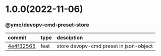 <a name="1.0.0"></a>
# 1.0.0(2022-11-06)
### @ymc/devopv-cmd-preset-store
commit|type|desciption
:----|:----|:----
[4e4f32565](https://github.com/ymc-github/js-idea/commit/a4e4f3256511e78fc639f1be607a98d99a14068d "feat(core): store devopv-cmd preset in json-object&#10;&#10;update lin,tes state in readme.md&#10;update banner in dist&#10;&#10;generated by ymc@robot")|feat|store devopv-cmd preset in json-object